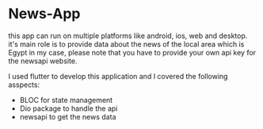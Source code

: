 # News-App
this app can run on multiple platforms like android, ios, web and desktop.
it's main role is to provide data about the news of the local area which is Egypt in my case, please note that you have to provide your own api key for the newsapi website.

I used flutter to develop this application and I covered the following asspects: 
- BLOC for state management
- Dio package to handle the api 
- newsapi to get the news data

